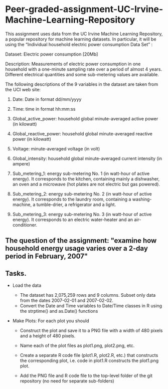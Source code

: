 # Peer-graded-assignment-UC-Irvine-Machine-Learning-Repository

This assignment uses data from the UC Irvine Machine Learning Repository, a popular repository for machine learning datasets. In particular, it will be using the “Individual household electric power consumption Data Set” :

Dataset: Electric power consumption [20Mb]

Description: Measurements of electric power consumption in one household with a one-minute sampling rate over a period of almost 4 years. Different electrical quantities and some sub-metering values are available.

The following descriptions of the 9 variables in the dataset are taken from the UCI web site:

1. Date: Date in format dd/mm/yyyy

2. Time: time in format hh:mm:ss

3. Global_active_power: household global minute-averaged active power (in kilowatt)

4. Global_reactive_power: household global minute-averaged reactive power (in kilowatt)

5. Voltage: minute-averaged voltage (in volt)

6. Global_intensity: household global minute-averaged current intensity (in ampere)

7. Sub_metering_1: energy sub-metering No. 1 (in watt-hour of active energy). It corresponds to the kitchen, containing mainly a dishwasher, an oven and a microwave (hot plates are not electric but gas powered).

8. Sub_metering_2: energy sub-metering No. 2 (in watt-hour of active energy). It corresponds to the laundry room, containing a washing-machine, a tumble-drier, a refrigerator and a light.

9. Sub_metering_3: energy sub-metering No. 3 (in watt-hour of active energy). It corresponds to an electric water-heater and an air-conditioner.


## The question of the assignment: "examine how household energy usage varies over a 2-day period in February, 2007"

## Tasks.
- Load the data
    - The dataset has 2,075,259 rows and 9 columns. Subset only data from the dates 2007-02-01 and 2007-02-02.
    - Convert the Date and Time variables to Date/Time classes in R using the strptime() and as.Date() functions
    
- Make Plots: For each plot you should

    - Construct the plot and save it to a PNG file with a width of 480 pixels and a height of 480 pixels.

    - Name each of the plot files as plot1.png, plot2.png, etc.

    - Create a separate R code file (plot1.R, plot2.R, etc.) that constructs the corresponding plot, i.e. code in plot1.R constructs the plot1.png plot.
    - Add the PNG file and R code file to the top-level folder of the git repository (no need for separate sub-folders)
